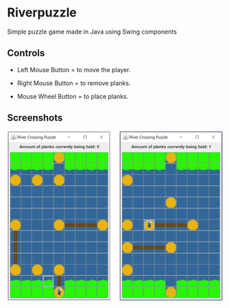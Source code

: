 # Riverpuzzle
Simple puzzle game made in Java using Swing components

## Controls

- Left Mouse Button  = to move the player.
  
- Right Mouse Button = to remove planks.
  
- Mouse Wheel Button = to place planks.

## Screenshots

![Screenshot](screenshot.png)
